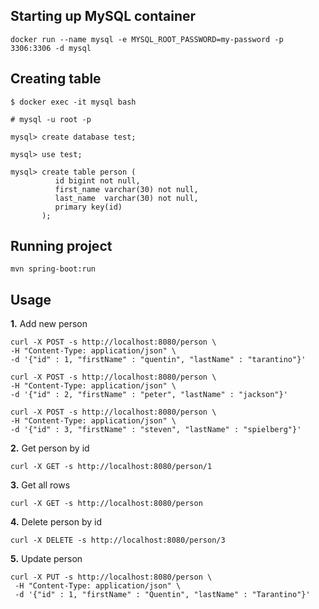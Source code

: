## Starting up MySQL container

```
docker run --name mysql -e MYSQL_ROOT_PASSWORD=my-password -p 3306:3306 -d mysql
```

## Creating table

```
$ docker exec -it mysql bash

# mysql -u root -p

mysql> create database test;

mysql> use test;

mysql> create table person (
          id bigint not null,
          first_name varchar(30) not null,
          last_name  varchar(30) not null,
          primary key(id)
       );
```

## Running project 

```
mvn spring-boot:run
```

## Usage

**1.** Add new person

```
curl -X POST -s http://localhost:8080/person \
-H "Content-Type: application/json" \
-d '{"id" : 1, "firstName" : "quentin", "lastName" : "tarantino"}'

curl -X POST -s http://localhost:8080/person \
-H "Content-Type: application/json" \
-d '{"id" : 2, "firstName" : "peter", "lastName" : "jackson"}'

curl -X POST -s http://localhost:8080/person \
-H "Content-Type: application/json" \
-d '{"id" : 3, "firstName" : "steven", "lastName" : "spielberg"}'
```

**2.** Get person by id

```
curl -X GET -s http://localhost:8080/person/1
```

**3.** Get all rows 

```
curl -X GET -s http://localhost:8080/person
```

**4.** Delete person by id

```
curl -X DELETE -s http://localhost:8080/person/3
```

**5.** Update person

```
curl -X PUT -s http://localhost:8080/person \
 -H "Content-Type: application/json" \
 -d '{"id" : 1, "firstName" : "Quentin", "lastName" : "Tarantino"}'
```


